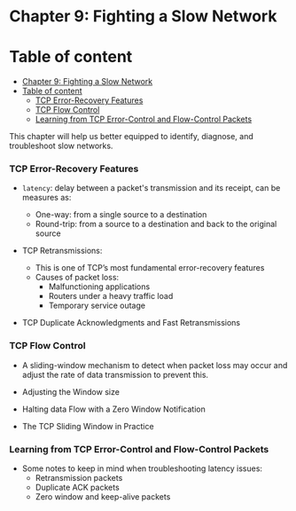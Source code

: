 # Chapter 9: Fighting a Slow Network



# Table of content
- [Chapter 9: Fighting a Slow Network](#chapter-9-fighting-a-slow-network)
- [Table of content](#table-of-content)
    - [TCP Error-Recovery Features](#tcp-error-recovery-features)
    - [TCP Flow Control](#tcp-flow-control)
    - [Learning from TCP Error-Control and Flow-Control Packets](#learning-from-tcp-error-control-and-flow-control-packets)



This chapter will help us better equipped to identify, diagnose, and troubleshoot slow networks.

### TCP Error-Recovery Features

- `latency`: delay between a packet's transmission and its receipt, can be measures as:
  - One-way: from a single source to a destination
  - Round-trip: from a source to a destination and back to the original source

- TCP Retransmissions:
  - This is one of TCP’s most fundamental error-recovery features    
  - Causes of packet loss:
    - Malfunctioning applications
    - Routers under a heavy traffic load
    - Temporary service outage

- TCP Duplicate Acknowledgments and Fast Retransmissions

### TCP Flow Control

- A sliding-window mechanism to detect when packet loss
may occur and adjust the rate of data transmission to prevent this.

- Adjusting the Window size
- Halting data Flow with a Zero Window Notification
- The TCP Sliding Window in Practice


### Learning from TCP Error-Control and Flow-Control Packets

- Some notes to keep in mind when troubleshooting latency issues:
  - Retransmission packets
  - Duplicate ACK packets
  - Zero window and keep-alive packets

